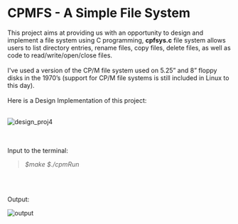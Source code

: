 #                                           CPMFS - A Simple File System

This project aims at providing us with an opportunity to design and implement a file system using C programming, <strong>cpfsys.c</strong> file system allows users to list directory entries, rename files, copy files, delete files, as well as code to read/write/open/close files.<br></br> I've used a version of
the CP/M file system used on 5.25” and 8” floppy disks in the 1970’s (support for CP/M
file systems is still included in Linux to this day). 
<br></br>
Here is a Design Implementation of this project:
<br></br>

![design_proj4](https://user-images.githubusercontent.com/95582826/234142612-24bb858e-ef8e-4944-9773-9f5b96be9b53.png)


<br></br>
Input to the terminal:
<i>
  > $make
  > $./cpmRun
</i>

<br></br>

Output:

![output](https://user-images.githubusercontent.com/95582826/234142125-52db8a3b-b352-4e0b-b66d-ad763b3a5f43.png)
